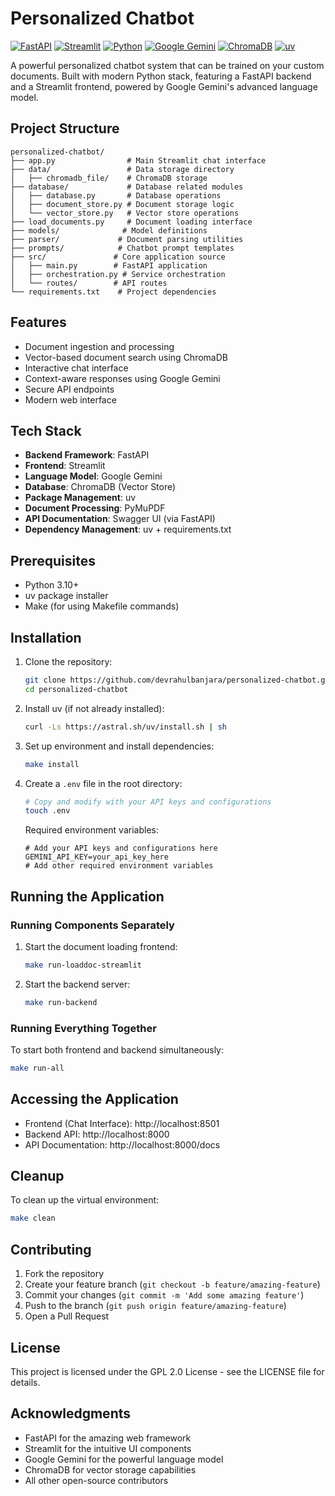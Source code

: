 # Personalized Chatbot

[![FastAPI](https://img.shields.io/badge/FastAPI-005571?style=for-the-badge&logo=fastapi)](https://fastapi.tiangolo.com/)
[![Streamlit](https://img.shields.io/badge/Streamlit-FF4B4B?style=for-the-badge&logo=streamlit&logoColor=white)](https://streamlit.io/)
[![Python](https://img.shields.io/badge/Python-3776AB?style=for-the-badge&logo=python&logoColor=white)](https://www.python.org/)
[![Google Gemini](https://img.shields.io/badge/Google%20Gemini-4285F4?style=for-the-badge&logo=google&logoColor=white)](https://deepmind.google/technologies/gemini/)
[![ChromaDB](https://img.shields.io/badge/ChromaDB-00897B?style=for-the-badge&logo=database&logoColor=white)](https://www.trychroma.com/)
[![uv](https://img.shields.io/badge/uv-Package%20Installer-blueviolet?style=for-the-badge)](https://github.com/astral-sh/uv)

A powerful personalized chatbot system that can be trained on your custom documents. Built with modern Python stack, featuring a FastAPI backend and a Streamlit frontend, powered by Google Gemini's advanced language model.

## Project Structure

```
personalized-chatbot/
├── app.py                # Main Streamlit chat interface
├── data/                 # Data storage directory
│   ├── chromadb_file/    # ChromaDB storage
├── database/             # Database related modules
│   ├── database.py       # Database operations
│   ├── document_store.py # Document storage logic
│   └── vector_store.py   # Vector store operations
├── load_documents.py     # Document loading interface
├── models/              # Model definitions
├── parser/             # Document parsing utilities
├── prompts/            # Chatbot prompt templates
├── src/               # Core application source
│   ├── main.py        # FastAPI application
│   ├── orchestration.py # Service orchestration
│   └── routes/        # API routes
└── requirements.txt    # Project dependencies
```

## Features

- Document ingestion and processing
- Vector-based document search using ChromaDB
- Interactive chat interface
- Context-aware responses using Google Gemini
- Secure API endpoints
- Modern web interface

## Tech Stack

- **Backend Framework**: FastAPI
- **Frontend**: Streamlit
- **Language Model**: Google Gemini
- **Database**: ChromaDB (Vector Store)
- **Package Management**: uv
- **Document Processing**: PyMuPDF
- **API Documentation**: Swagger UI (via FastAPI)
- **Dependency Management**: uv + requirements.txt

## Prerequisites

- Python 3.10+
- uv package installer
- Make (for using Makefile commands)

## Installation

1. Clone the repository:

   ```bash
   git clone https://github.com/devrahulbanjara/personalized-chatbot.git
   cd personalized-chatbot
   ```

2. Install uv (if not already installed):

   ```bash
   curl -Ls https://astral.sh/uv/install.sh | sh
   ```

3. Set up environment and install dependencies:

   ```bash
   make install
   ```

4. Create a `.env` file in the root directory:

   ```bash
   # Copy and modify with your API keys and configurations
   touch .env
   ```

   Required environment variables:

   ```env
   # Add your API keys and configurations here
   GEMINI_API_KEY=your_api_key_here
   # Add other required environment variables
   ```

## Running the Application

### Running Components Separately

1. Start the document loading frontend:

   ```bash
   make run-loaddoc-streamlit
   ```

2. Start the backend server:
   ```bash
   make run-backend
   ```

### Running Everything Together

To start both frontend and backend simultaneously:

```bash
make run-all
```

## Accessing the Application

- Frontend (Chat Interface): http://localhost:8501
- Backend API: http://localhost:8000
- API Documentation: http://localhost:8000/docs

## Cleanup

To clean up the virtual environment:

```bash
make clean
```

## Contributing

1. Fork the repository
2. Create your feature branch (`git checkout -b feature/amazing-feature`)
3. Commit your changes (`git commit -m 'Add some amazing feature'`)
4. Push to the branch (`git push origin feature/amazing-feature`)
5. Open a Pull Request

## License

This project is licensed under the GPL 2.0 License - see the LICENSE file for details.

## Acknowledgments

- FastAPI for the amazing web framework
- Streamlit for the intuitive UI components
- Google Gemini for the powerful language model
- ChromaDB for vector storage capabilities
- All other open-source contributors
